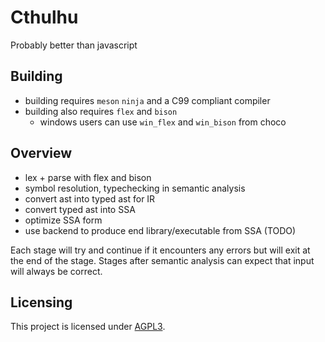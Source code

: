 # Cthulhu

Probably better than javascript

## Building
* building requires `meson` `ninja` and a C99 compliant compiler
* building also requires `flex` and `bison`
    - windows users can use `win_flex` and `win_bison` from choco

## Overview

* lex + parse with flex and bison
* symbol resolution, typechecking in semantic analysis
* convert ast into typed ast for IR
* convert typed ast into SSA
* optimize SSA form
* use backend to produce end library/executable from SSA (TODO)

Each stage will try and continue if it encounters any errors but will exit at the end of the stage.
Stages after semantic analysis can expect that input will always be correct.

## Licensing

This project is licensed under [AGPL3](./LICENSE).
